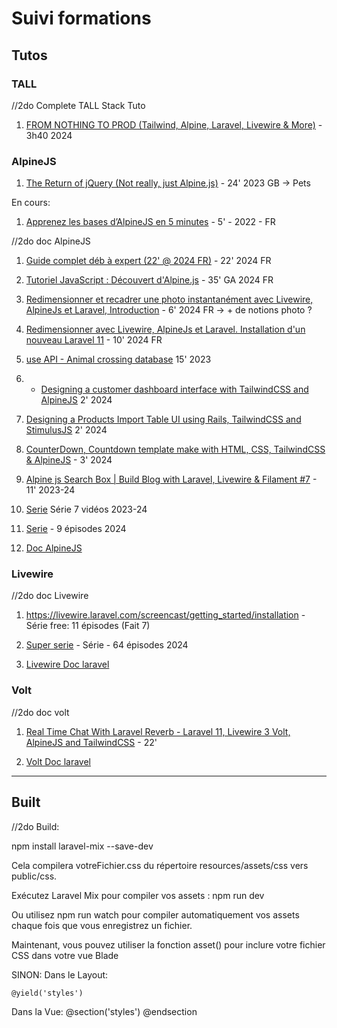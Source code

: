 # Suivi formations

## Tutos

### TALL

//2do Complete TALL Stack Tuto
1) [FROM NOTHING TO PROD (Tailwind, Alpine, Laravel, Livewire & More)](https://www.youtube.com/watch?v=Ul3sfSDEt9U&pp=ygURYWxwaW5lanMgdnMgcmVhY3Q%3D) - 3h40 2024

### AlpineJS

1) [The Return of jQuery (Not really, just Alpine.js)](https://www.youtube.com/watch?v=9K2yeh8Ne5U&ab_channel=LearnWebCode) - 24' 2023 GB → Pets
   
En cours:

1) [Apprenez les bases d’AlpineJS en 5 minutes](https://parfaitementweb.fr/cours/apprendre-alpine-js-en-5-minutes) - 5' - 2022 - FR

//2do doc AlpineJS

1) [Guide complet déb à expert (22' @ 2024 FR)](https://www.youtube.com/watch?v=YbTkdUNDsTU&ab_channel=AlinoCodes) - 22' 2024 FR

2) [Tutoriel JavaScript : Découvert d'Alpine.js](https://www.youtube.com/watch?v=BRCwRhAcLJA&t=208s) - 35' GA 2024 FR

3) [Redimensionner et recadrer une photo instantanément avec Livewire, AlpineJs et Laravel, Introduction](https://www.youtube.com/watch?v=iK7-hczgGfI&pp=ygUIYWxwaW5lanM%3D) - 6' 2024 FR -> + de notions photo ?

4) [Redimensionner avec Livewire, AlpineJs et Laravel. Installation d'un nouveau Laravel 11](https://www.youtube.com/watch?v=3fZXKS-g9s0&t=3s) - 10' 2024 FR

5) [use API - Animal crossing database](https://www.youtube.com/watch?v=iBg6XNy2XWc) 15' 2023

6) * [Designing a customer dashboard interface with TailwindCSS and AlpineJS](https://www.youtube.com/watch?v=U4P3CLuFz0M&pp=ygUIYWxwaW5lanM%3D) 2' 2024

7) [Designing a Products Import Table UI using Rails, TailwindCSS and StimulusJS](https://www.youtube.com/watch?v=3fZXKS-g9s0&t=3s) 2' 2024

8) [CounterDown, Countdown template make with HTML, CSS, TailwindCSS & AlpineJS](https://www.youtube.com/watch?v=1nS5Zna60L0&pp=ygUIYWxwaW5lanM%3D) - 3' 2024

9) [Alpine js Search Box | Build Blog with Laravel, Livewire & Filament #7](https://www.youtube.com/watch?v=jxiTVryxono&pp=ygUIYWxwaW5lanM%3D) - 11' 2023-24

10) [Serie](https://www.youtube.com/watch?v=Z_QQQdNopp4&list=PLr0BjDocnuI1JdTA9aIj5LIM6wcYpvnbq&ab_channel=CodewithBurt) Série 7 vidéos 2023-24
    
11) [Serie](https://www.youtube.com/watch?v=9RMJojxoJYc&list=PLKbhw6n2iYKhVSp9wAOPFcdD6EDlfDxQt&ab_channel=projectworld) - 9 épisodes 2024
    
12) [Doc AlpineJS](https://alpinejs.dev/start-here)

### Livewire

//2do doc Livewire

1) https://livewire.laravel.com/screencast/getting_started/installation - Série free: 11 épisodes (Fait 7)

2) [Super serie](https://www.youtube.com/watch?v=dz6_RFrJQlo&list=PLqDySLfPKRn71KGwiS3JGf9aAseh6Gghz) - Série - 64 épisodes 2024

3) [Livewire Doc laravel](https://livewire.laravel.com/docs/)

### Volt

//2do doc volt
1) [Real Time Chat With Laravel Reverb - Laravel 11, Livewire 3 Volt, AlpineJS and TailwindCSS](https://www.youtube.com/watch?v=yLGCxxwiygc&pp=ygUIYWxwaW5lanM%3D) - 22'

2) [Volt Doc laravel](https://livewire.laravel.com/docs/volt)

---

## Built

//2do Build:

npm install laravel-mix --save-dev

Cela compilera votreFichier.css du répertoire resources/assets/css vers public/css.

Exécutez Laravel Mix pour compiler vos assets :
npm run dev

Ou utilisez npm run watch pour compiler automatiquement vos assets chaque fois que vous enregistrez un fichier.

Maintenant, vous pouvez utiliser la fonction asset() pour inclure votre fichier CSS dans votre vue Blade

SINON:
Dans le Layout:
<head>
    <!-- Autres balises head ici -->

    @yield('styles')
</head>

Dans la Vue:
@section('styles')
    <style>
        {{ file_get_contents(resource_path('views/chemin/vers/votre/fichier.css')) }}
    </style>
@endsection

